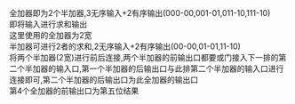 全加器即为2个半加器,3无序输入+2有序输出(000-00,001-01,011-10,111-10)  
即将输入进行求和输出  
这里使用的全加器为2宽  
半加器可进行2者的求和,2无序输入+2有序输出(00-00,01-01,11-10)  
将两个半加器(2宽)进行前后连接,两个半加器的前输出口都要或门接入下一排的第二个半加器的输入口,第一个半加器的后输出口与此排第二个半加器的输入口进行连接即可,第二个半加器的后输出口为此全加器的输出口  
第4个全加器的前输出口为第五位结果
